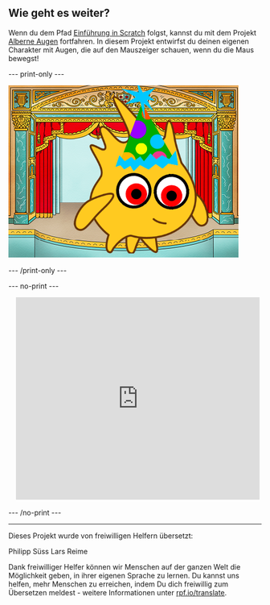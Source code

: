 ## Wie geht es weiter?

Wenn du dem Pfad [Einführung in Scratch](https://projects.raspberrypi.org/de-DE/pathways/scratch-intro) folgst, kannst du mit dem Projekt [Alberne Augen](https://projects.raspberrypi.org/de-DE/projects/silly-eyes) fortfahren. In diesem Projekt entwirfst du deinen eigenen Charakter mit Augen, die auf den Mauszeiger schauen, wenn du die Maus bewegst!

--- print-only ---

![Das Projekt „Alberne Augen“.](images/googly-eye-character.png)

--- /print-only ---

--- no-print ---

<div class="scratch-preview" style="margin-left: 15px;">
  <iframe allowtransparency="true" width="485" height="402" src="https://scratch.mit.edu/projects/embed/495141114/?autostart=false" frameborder="0"></iframe>
</div>

--- /no-print ---

***

Dieses Projekt wurde von freiwilligen Helfern übersetzt:

Philipp Süss
Lars Reime

Dank freiwilliger Helfer können wir Menschen auf der ganzen Welt die Möglichkeit geben, in ihrer eigenen Sprache zu lernen. Du kannst uns helfen, mehr Menschen zu erreichen, indem Du dich freiwillig zum Übersetzen meldest - weitere Informationen unter [rpf.io/translate](https://rpf.io/translate).
